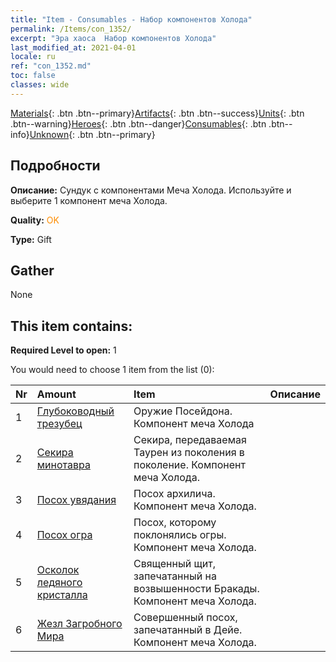 ```yaml
---
title: "Item - Consumables - Набор компонентов Холода"
permalink: /Items/con_1352/
excerpt: "Эра хаоса  Набор компонентов Холода"
last_modified_at: 2021-04-01
locale: ru
ref: "con_1352.md"
toc: false
classes: wide
---
```

 [Materials](/ru/Items/){: .btn .btn--primary}[Artifacts](/ru/Items/Artifacts/){: .btn .btn--success}[Units](/ru/Items/Units/){: .btn .btn--warning}[Heroes](/ru/Items/Heroes/){: .btn .btn--danger}[Consumables](/ru/Items/Consumables/){: .btn .btn--info}[Unknown](/ru/Items/Unknown/){: .btn .btn--primary}

## Подробности
 **Описание:** Сундук с компонентами Меча Холода. Используйте и выберите 1 компонент меча Холода.

 **Quality:** <span style="color: #FF8C00">OK</span>

 **Type:** Gift

## Gather

  None

## This item contains:

 **Required Level to open:** 1

 You would need to choose 1 item from the list (0):

  | Nr | Amount |     Item    | Описание |
  |:---|:-------|:------------|:-----------:|
  | 1 | [Глубоководный трезубец](/ru/Items/art_160/) | Оружие Посейдона. Компонент меча Холода | 
  | 2 | [Секира минотавра](/ru/Items/art_161/) | Секира, передаваемая Таурен из поколения в поколение. Компонент меча Холода. | 
  | 3 | [Посох увядания](/ru/Items/art_162/) | Посох архилича. Компонент меча Холода. | 
  | 4 | [Посох огра](/ru/Items/art_163/) | Посох, которому поклонялись огры. Компонент меча Холода. | 
  | 5 | [Осколок ледяного кристалла](/ru/Items/art_164/) | Священный щит, запечатанный на возвышенности Бракады. Компонент меча Холода. | 
  | 6 | [Жезл Загробного Мира](/ru/Items/art_165/) | Совершенный посох, запечатанный в Дейе. Компонент меча Холода. | 
